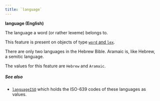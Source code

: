 ```yaml
---
title: `language`
---
```


**language (English)**


The language a word (or rather lexeme) belongs to.

This feature is present on objects of type
[`word` and `lex`](otype.md).

There are only two languages in the Hebrew Bible.
Aramaic is, like Hebrew, a semitic language.

The values for this feature are `Hebrew` and `Aramaic`.

##### See also

* [`languageISO`](languageISO.md)
  which holds the ISO-639 codes of these languages as values.
